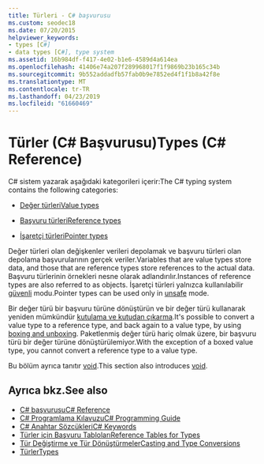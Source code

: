 ```yaml
---
title: Türleri - C# başvurusu
ms.custom: seodec18
ms.date: 07/20/2015
helpviewer_keywords:
- types [C#]
- data types [C#], type system
ms.assetid: 16b984df-f417-4e02-b1e6-4589d4a614ea
ms.openlocfilehash: 41406e74a207f289968017f1f9869b23b165c34b
ms.sourcegitcommit: 9b552addadfb57fab0b9e7852ed4f1f1b8a42f8e
ms.translationtype: MT
ms.contentlocale: tr-TR
ms.lasthandoff: 04/23/2019
ms.locfileid: "61660469"
---
```

# <a name="types-c-reference"></a><span data-ttu-id="1b8e9-102">Türler (C# Başvurusu)</span><span class="sxs-lookup"><span data-stu-id="1b8e9-102">Types (C# Reference)</span></span>

<span data-ttu-id="1b8e9-103">C# sistem yazarak aşağıdaki kategorileri içerir:</span><span class="sxs-lookup"><span data-stu-id="1b8e9-103">The C# typing system contains the following categories:</span></span>

- [<span data-ttu-id="1b8e9-104">Değer türleri</span><span class="sxs-lookup"><span data-stu-id="1b8e9-104">Value types</span></span>](value-types.md)

- [<span data-ttu-id="1b8e9-105">Başvuru türleri</span><span class="sxs-lookup"><span data-stu-id="1b8e9-105">Reference types</span></span>](reference-types.md)

- [<span data-ttu-id="1b8e9-106">İşaretçi türleri</span><span class="sxs-lookup"><span data-stu-id="1b8e9-106">Pointer types</span></span>](../../programming-guide/unsafe-code-pointers/pointer-types.md)

 <span data-ttu-id="1b8e9-107">Değer türleri olan değişkenler verileri depolamak ve başvuru türleri olan depolama başvurularının gerçek veriler.</span><span class="sxs-lookup"><span data-stu-id="1b8e9-107">Variables that are value types store data, and those that are reference types store references to the actual data.</span></span> <span data-ttu-id="1b8e9-108">Başvuru türlerinin örnekleri nesne olarak adlandırılır.</span><span class="sxs-lookup"><span data-stu-id="1b8e9-108">Instances of reference types are also referred to as objects.</span></span> <span data-ttu-id="1b8e9-109">İşaretçi türleri yalnızca kullanılabilir [güvenli](unsafe.md) modu.</span><span class="sxs-lookup"><span data-stu-id="1b8e9-109">Pointer types can be used only in [unsafe](unsafe.md) mode.</span></span>

 <span data-ttu-id="1b8e9-110">Bir değer türü bir başvuru türüne dönüştürün ve bir değer türü kullanarak yeniden mümkündür [kutulama ve kutudan çıkarma](../../../csharp/programming-guide/types/boxing-and-unboxing.md).</span><span class="sxs-lookup"><span data-stu-id="1b8e9-110">It's possible to convert a value type to a reference type, and back again to a value type, by using [boxing and unboxing](../../../csharp/programming-guide/types/boxing-and-unboxing.md).</span></span> <span data-ttu-id="1b8e9-111">Paketlenmiş değer türü hariç olmak üzere, bir başvuru türü bir değer türüne dönüştürülemiyor.</span><span class="sxs-lookup"><span data-stu-id="1b8e9-111">With the exception of a boxed value type, you cannot convert a reference type to a value type.</span></span>

 <span data-ttu-id="1b8e9-112">Bu bölüm ayrıca tanıtır [void](void.md).</span><span class="sxs-lookup"><span data-stu-id="1b8e9-112">This section also introduces [void](void.md).</span></span>

## <a name="see-also"></a><span data-ttu-id="1b8e9-113">Ayrıca bkz.</span><span class="sxs-lookup"><span data-stu-id="1b8e9-113">See also</span></span>

- [<span data-ttu-id="1b8e9-114">C# başvurusu</span><span class="sxs-lookup"><span data-stu-id="1b8e9-114">C# Reference</span></span>](../index.md)
- [<span data-ttu-id="1b8e9-115">C# Programlama Kılavuzu</span><span class="sxs-lookup"><span data-stu-id="1b8e9-115">C# Programming Guide</span></span>](../../programming-guide/index.md)
- [<span data-ttu-id="1b8e9-116">C# Anahtar Sözcükleri</span><span class="sxs-lookup"><span data-stu-id="1b8e9-116">C# Keywords</span></span>](index.md)
- [<span data-ttu-id="1b8e9-117">Türler için Başvuru Tabloları</span><span class="sxs-lookup"><span data-stu-id="1b8e9-117">Reference Tables for Types</span></span>](reference-tables-for-types.md)
- [<span data-ttu-id="1b8e9-118">Tür Değiştirme ve Tür Dönüştürmeler</span><span class="sxs-lookup"><span data-stu-id="1b8e9-118">Casting and Type Conversions</span></span>](../../programming-guide/types/casting-and-type-conversions.md)
- [<span data-ttu-id="1b8e9-119">Türler</span><span class="sxs-lookup"><span data-stu-id="1b8e9-119">Types</span></span>](../../programming-guide/types/index.md)
